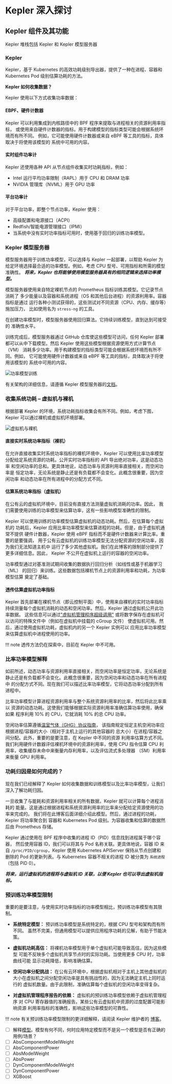 # Kepler 深入探讨

## Kepler 组件及其功能

Kepler 堆栈包括 Kepler 和 Kepler 模型服务器

### Kepler

Kepler，基于 Kubernetes 的高效功耗级别导出器，提供了一种在进程、容器和
Kubernetes Pod 级别估算功耗的方法。

**Kepler 如何收集数据？**

Kepler 使用以下方式收集功率数据：

#### EBPF、硬件计数器

Kepler 可以利用集成到内核路径中的 BPF 程序来提取与进程相关的资源利用率指标，
或使用来自硬件计数器的指标。用于构建模型的指标类型可能会根据系统环境而有所不同。
例如，它可能使用硬件计数器或来自 eBPF 等工具的指标，具体取决于将使用该模型的
系统中可用的内容。

#### 实时组件功率计

Kepler 还使用各种 API 从节点组件收集实时功耗指标，例如：

- Intel 运行平均功率限制（RAPL）用于 CPU 和 DRAM 功率
- NVIDIA 管理库（NVML）用于 GPU 功率

#### 平台功率计

对于平台功率，即整个节点功率，Kepler 使用：

- 高级配置和电源接口（ACPI）
- Redfish/智能电源管理接口（IPMI）
- 当系统中没有实时功率指标可用时，使用基于回归的训练功率模型。

### Kepler 模型服务器

模型服务器用于训练功率模型，可以选择与 Kepler 一起部署，以帮助 Kepler
为给定环境选择最合适的功率模型。例如，考虑 CPU 型号、可用指标和所需的模型准确性。
***将来，Kepler 也将能够使用模型服务器具有的相同逻辑来选择功率模型。***

模型服务器使用来自特定裸机节点的 Prometheus 指标训练其模型。它记录节点消耗了
多少能量以及容器和系统进程（OS 和其他后台进程）的资源利用率。容器指标是通过
运行各种小测试获得的，这些测试对不同资源（CPU、内存、缓存等）施加压力，
比如使用名为 `stress-ng` 的工具。

在创建功率模型时，模型服务器使用回归算法。它持续训练模型，直到达到可接受的
准确性水平。

训练完成后，模型服务器通过 GitHub 仓库使这些模型可访问，任何 Kepler 部署
都可以从中下载模型。然后 Kepler 使用这些模型根据资源使用方式计算节点（VM）
消耗多少功率。用于构建模型的指标类型可能会根据系统环境而有所不同。例如，
它可能使用硬件计数器或来自 eBPF 等工具的指标，具体取决于将使用该模型的
系统中可用的内容。

![功率模型训练](../fig/power_model_training.jpg)

有关架构的详细信息，请遵循 Kepler 模型服务器的[文档](https://sustainable-computing.io/kepler_model_server/architecture/)。

### 收集系统功耗 – 虚拟机与裸机

根据部署 Kepler 的环境，系统功耗指标收集会有所不同。例如，考虑下图，
Kepler 可以通过裸机或虚拟机环境部署。

![虚拟机与裸机](../fig/vms_versus_bms.jpg)

#### 直接实时系统功率指标（裸机）

在允许直接收集实时系统功率指标的裸机环境中，Kepler 可以使用比率功率模型
分配给定系统资源的功耗。公开实时功率指标的 API 导出绝对功率，这是动态功率
和空闲功率的总和。更具体地说，动态功率与资源利用率直接相关，而空闲功率是
恒定功率，无论系统是静止还是有负载都不会变化。此概念很重要，因为空闲功率
和动态功率在所有进程中的分配方式不同。

#### 估算系统功率指标（虚拟机）

在公有云的虚拟机环境中，目前没有直接方法测量虚拟机消耗的功率。因此，
我们需要使用训练的功率模型来估算功率，这有一些影响模型准确性的限制。

Kepler 可以使用训练的功率模型估算虚拟机的动态功耗。然后，在估算每个虚拟机的
功耗后，Kepler 应用比率功率模型来估算进程的功耗。但是，由于虚拟机通常不提供
硬件计数器，Kepler 使用 eBPF 指标而不是硬件计数器来计算比率。重要的是要强调，
用于公有云虚拟机的训练功率模型无法分配资源的空闲功率，因为我们无法知道主机中
运行了多少其他虚拟机。我们在此博客的限制部分提供了更多详细信息。因此，
Kepler 不公开在虚拟机上运行的容器的空闲功率。

功率模型通过对基准测试期间收集的数据执行回归分析（如线性或基于机器学习（ML）
的回归）来训练。这些数据包括裸机节点上的资源利用率和功耗，为功率模型估算
奠定了基础。

#### 透传估算虚拟机功率指标

Kepler 首先部署在裸机节点（即云控制平面）中，使用来自裸机的实时功率指标
持续测量每个虚拟机消耗的动态和空闲功率。然后，Kepler 通过虚拟机公开此功率数据。
这些信息可以通过["虚拟机管理程序超级调用"](https://docs.kernel.org/virt/kvm/x86/hypercalls.html)
或将数字保存在虚拟机可以访问的特殊文件中（例如在虚拟机中挂载的 cGroup 文件）
使虚拟机可用。然后，通过使用虚拟机功耗，虚拟机内的另一个 Kepler 实例可以
应用比率功率模型来估算虚拟机中进程使用的功率。

!!! note
    透传方法仍在探索中，目前在 Kepler 中不可用。

### 比率功率模型解释

如前所述，动态功率与资源利用率直接相关，而空闲功率是恒定功率，无论系统是
静止还是有负载都不会变化。此概念很重要，因为空闲功率和动态功率在所有进程中
的分配方式不同。现在我们可以描述比率功率模型，它将动态功率分配到所有进程中。

比率功率模型计算进程资源利用率与整个系统资源利用率的比率，然后将此比率乘以
资源的动态功耗。这使我们能够根据实际资源利用率准确估算功率使用，确保如果
程序利用 10% 的 CPU，它就消耗 10% 的总 CPU 功率。

空闲功率估算遵循[温室气体（GHG）协议指南](https://www.gesi.org/research/ict-sector-guidance-built-on-the-ghg-protocol-product-life-cycle-accounting-and-reporting-standard)，
该指南规定恒定主机空闲功率应根据进程/容器的大小（相对于主机上运行的其他容器的
总大小）在进程/容器之间分配。此外，重要的是要注意，在 Kepler 中不同的资源
利用率估算方式不同。我们利用硬件计数器评估裸机环境中的资源利用率，使用 CPU
指令估算 CPU 利用率，收集缓存未命中来衡量内存利用率，以及评估流式多处理器
（SM）利用率来衡量 GPU 利用率。

### 功耗归因是如何完成的？

现在我们已经解释了 Kepler 如何收集数据和训练模型以及比率功率模型，让我们
深入了解功耗归因。

一旦收集了与能耗和资源利用率相关的所有数据，Kepler 就可以计算每个进程消耗的
能量。这是通过根据进程和系统资源利用率的比率来分配给定资源使用的功率来完成的。
我们将在此博客后面详细介绍此模型。然后，通过进程的功耗，Kepler 将功率聚合到
容器和 Kubernetes Pod 级别。为容器收集和估算的数据然后由 Prometheus 存储。

Kepler 通过使用在 BPF 程序中收集的进程 ID（PID）信息找到进程属于哪个容器，
然后使用容器 ID，我们可以将其与 Pod 名称关联。更具体地说，容器 ID 来自
`/proc/PID/cgroup`，Kepler 使用 Kubernetes APIServer 保持从节点创建和
删除的 Pod 的更新列表。与 Kubernetes 容器不相关的进程 ID 被分类为
`系统进程`（包括 PID 0）。

***将来，运行虚拟机的进程将与虚拟机 ID 关联，以便 Kepler 也可以导出虚拟机指标。***

### 预训练功率模型限制

重要的是要注意，与使用实时功率指标的功率模型相比，预训练功率模型有其限制。

- **系统特定模型：** 预训练功率模型是系统特定的，根据 CPU 型号和架构而有所不同。
虽然不完美，但通用模型可以提供应用程序功耗的见解，有助于节能决策。

- **虚拟机功耗高估：** 将裸机功率模型用于单个虚拟机可能导致高估，因为这些模型
可能不反映多个虚拟机共享节点时的实际功耗。当使用更多 CPU 时，功率曲线可能
显示功耗降低，影响准确估算。

- **空闲功率分配挑战：** 在公有云环境中，根据虚拟机相对于主机上其他虚拟机的
大小在虚拟机之间分配空闲功率是具有挑战性的，因为无法确定主机上同时运行的
虚拟机数量。由于此限制，准确估算每个虚拟机的空闲功率变得复杂。

- **对虚拟机管理程序报告的依赖：** 虚拟机的预训练功率模型依赖于虚拟机管理程序
对 CPU 寄存器值的准确报告。某些公有云虚拟机中资源的过度配置可能影响资源
利用率指标的准确性，影响这些功率模型的可靠性。

!!! note
    有关预训练功率模型限制的更详细解释，请阅读 Kepler 维护者的
    [博客](https://www.cncf.io/blog/2023/10/11/exploring-keplers-potentials-unveiling-cloud-application-power-consumption/)。

- [ ] 解释[模型](https://github.com/sustainable-computing-io/kepler-model-server/tree/main/tests/test_models)。模型有何不同，何时应用特定模型而不是另一个模型是否有正确的用例/场景？
- [ ] AbsComponentModelWeight
- [ ] AbsComponentPower
- [ ] AbsModelWeight
- [ ] AbsPower
- [ ] DynComponentModelWeight
- [ ] DynComponentPower
- [ ] XGBoost
